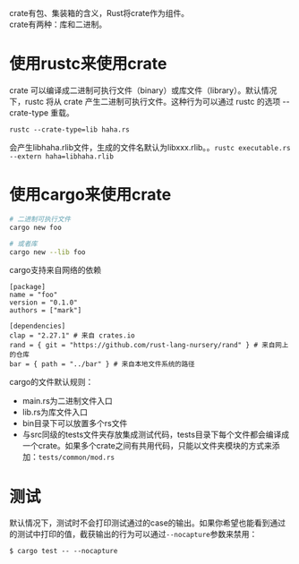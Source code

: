 crate有包、集装箱的含义，Rust将crate作为组件。  
crate有两种：库和二进制。
# 使用rustc来使用crate
crate 可以编译成二进制可执行文件（binary）或库文件（library）。默认情况 下，rustc 将从 crate 产生二进制可执行文件。这种行为可以通过 rustc 的选项 --crate-type 重载。

```plain
rustc --crate-type=lib haha.rs
```
会产生libhaha.rlib文件，生成的文件名默认为libxxx.rlib。。`rustc executable.rs --extern haha=libhaha.rlib`

# 使用cargo来使用crate
```sh
# 二进制可执行文件
cargo new foo

# 或者库
cargo new --lib foo
```
cargo支持来自网络的依赖
```plain
[package]
name = "foo"
version = "0.1.0"
authors = ["mark"]

[dependencies]
clap = "2.27.1" # 来自 crates.io
rand = { git = "https://github.com/rust-lang-nursery/rand" } # 来自网上的仓库
bar = { path = "../bar" } # 来自本地文件系统的路径
```

cargo的文件默认规则：
* main.rs为二进制文件入口
* lib.rs为库文件入口
* bin目录下可以放置多个rs文件
* 与src同级的tests文件夹存放集成测试代码，tests目录下每个文件都会编译成一个crate。如果多个crate之间有共用代码，只能以文件夹模块的方式来添加：`tests/common/mod.rs`

# 测试
默认情况下，测试时不会打印测试通过的case的输出。如果你希望也能看到通过的测试中打印的值，截获输出的行为可以通过`--nocapture`参数来禁用：
```shell script
$ cargo test -- --nocapture
```
    
